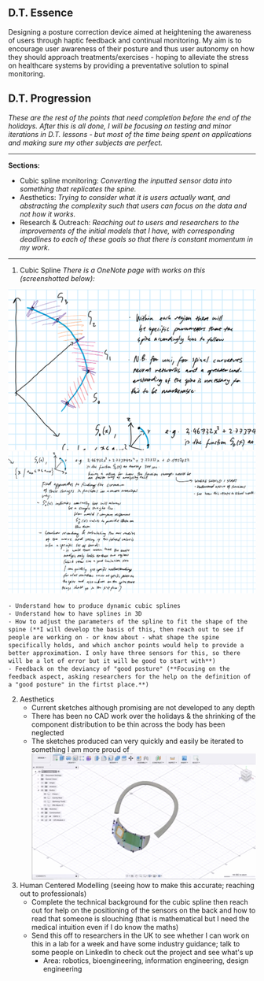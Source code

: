 ## D.T. Essence
Designing a posture correction device aimed at heightening the awareness of users through haptic feedback and continual monitoring. My aim is to encourage user awareness of their posture and thus user autonomy on how they should approach treatments/exercises - hoping to alleviate the stress on healthcare systems by providing a preventative solution to spinal monitoring. 

## D.T. Progression 
*These are the rest of the points that need completion before the end of the holidays. After this is all done, I will be focusing on testing and minor iterations in D.T. lessons - but most of the time being spent on applications and making sure my other subjects are perfect.*

--------------

**Sections:**
- Cubic spline monitoring: *Converting the inputted sensor data into something that replicates the spine.*
- Aesthetics: *Trying to consider what it is users actually want, and abstracting the complexity such that users can focus on the data and not how it works.*
- Research & Outreach: *Reaching out to users and researchers to the improvements of the initial models that I have, with corresponding deadlines to each of these goals so that there is constant momentum in my work.*

--------------

1. Cubic Spline
*There is a OneNote page with works on this (screenshotted below):*


![alt text](image.png)
![alt text](image-1.png)

    - Understand how to produce dynamic cubic splines 
    - Understand how to have splines in 3D
    - How to adjust the parameters of the spline to fit the shape of the spine (**I will develop the basis of this, then reach out to see if people are working on - or know about - what shape the spine specifically holds, and which anchor points would help to provide a better approximation. I only have three sensors for this, so there will be a lot of error but it will be good to start with**)
    - Feedback on the deviancy of "good posture" (**Focusing on the feedback aspect, asking researchers for the help on the definition of a "good posture" in the firtst place.**)

2. Aesthetics 
    - Current sketches although promising are not developed to any depth
    - There has been no CAD work over the holidays & the shrinking of the component distribution to be thin across the body has been neglected
    - The sketches produced can very quickly and easily be iterated to something I am more proud of
    ![alt text](1000015913.png)
3. Human Centered Modelling (seeing how to make this accurate; reaching out to professionals)
    - Complete the technical background for the cubic spline then reach out for help on the positioning of the sensors on the back and how to read that someone is slouching (that is mathematical but I need the medical intuition even if I do know the maths)
    - Send this off to researchers in the UK to see whether I can work on this in a lab for a week and have some industry guidance; talk to some people on LinkedIn to check out the project and see what's up
        - Area: robotics, bioengineering, information engineering, design engineering